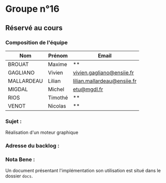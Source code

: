# Groupe n°16

## Réservé au cours

### Composition de l'équipe

| Nom          | Prénom      | Email                         |
| -------------|-------------|-------------------------------|
| BROUAT | Maxime | ** |
| GAGLIANO | Vivien | vivien.gagliano@ensiie.fr |
| MALLARDEAU | Lilian | lilian.mallardeau@ensiie.fr |
| MIGDAL | Michel | etu@mgdl.fr |
| RIOS | Timothé | ** |
| VENOT | Nicolas | ** |

### Sujet :

Réalisation d'un moteur graphique

### Adresse du backlog :

### Nota Bene :

Un document présentant l'implémentation son utilisation est situé dans le dossier `docs`. 
